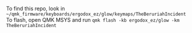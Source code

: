 To find this repo, look in `~/qmk_firmware/keyboards/ergodox_ez/glow/keymaps/TheBeruriahIncident`
To flash, open QMK MSYS and run `qmk flash -kb ergodox_ez/glow -km TheBeruriahIncident`
